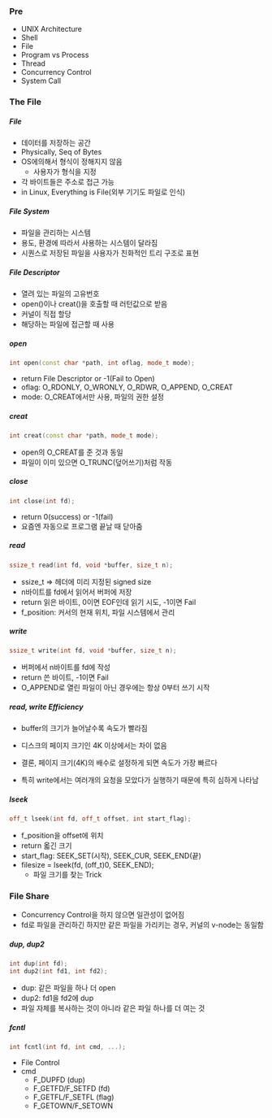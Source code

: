 ### Pre

- UNIX Architecture
- Shell
- File
- Program vs Process
- Thread
- Concurrency Control
- System Call

### The File

##### File

- 데이터를 저장하는 공간
- Physically, Seq of Bytes
- OS에의해서 형식이 정해지지 않음
  - 사용자가 형식을 지정
- 각 바이트들은 주소로 접근 가능
- in Linux, Everything is File(외부 기기도 파일로 인식)

##### File System

- 파일을 관리하는 시스템
- 용도, 환경에 따라서 사용하는 시스템이 달라짐
- 시퀀스로 저장된 파일을 사용자가 친화적인 트리 구조로 표현

##### File Descriptor

- 열려 있는 파일의 고유번호
- open()이나 creat()을 호출할 때 러턴값으로 받음
- 커널이 직접 할당
- 해당하는 파일에 접근할 때 사용

##### open

```c++
int open(const char *path, int oflag, mode_t mode);
```

- return File Descriptor or -1(Fail to Open)
- oflag: O_RDONLY, O_WRONLY, O_RDWR, O_APPEND, O_CREAT
- mode: O_CREAT에서만 사용, 파일의 권한 설정

##### creat

```c++
int creat(const char *path, mode_t mode);
```

- open의 O_CREAT를 준 것과 동일
- 파일이 이미 있으면 O_TRUNC(덮어쓰기)처럼 작동

##### close

```c++
int close(int fd);
```

- return 0(success) or -1(fail)
- 요즘엔 자동으로 프로그램 끝날 때 닫아줌

##### read

```c++
ssize_t read(int fd, void *buffer, size_t n);
```

- ssize_t => 헤더에 미리 지정된 signed size
- n바이트를 fd에서 읽어서 버퍼에 저장
- return 읽은 바이트, 0이면 EOF인데 읽기 시도, -1이면 Fail
- f_position: 커서의 현재 위치, 파일 시스템에서 관리

##### write

```c++
ssize_t write(int fd, void *buffer, size_t n);
```

- 버퍼에서 n바이트를 fd에 작성
- return 쓴 바이트, -1이면 Fail
- O_APPEND로 열린 파일이 아닌 경우에는 항상 0부터 쓰기 시작

##### read, write Efficiency

- buffer의 크기가 늘어날수록 속도가 빨라짐
- 디스크의 페이지 크기인 4K 이상에서는 차이 없음
- 결론, 페이지 크기(4K)의 배수로 설정하게 되면 속도가 가장 빠르다

- 특히 write에서는 여러개의 요청을 모았다가 실행하기 때문에 특히 심하게 나타남

##### lseek

```c++
off_t lseek(int fd, off_t offset, int start_flag);
```

- f_position을 offset에 위치
- return 옯긴 크기
- start_flag: SEEK_SET(시작), SEEK_CUR, SEEK_END(끝)
- filesize = lseek(fd, (off_t)0, SEEK_END);
  - 파일 크기를 찾는 Trick

### File Share

- Concurrency Control을 하지 않으면 일관성이 없어짐
- fd로 파일을 관리하긴 하지만 같은 파일을 가리키는 경우, 커널의 v-node는 동일함

##### dup, dup2

```c++
int dup(int fd);
int dup2(int fd1, int fd2);
```

- dup: 같은 파일을 하나 더 open
- dup2: fd1을 fd2에 dup
- 파일 자체를 복사하는 것이 아니라 같은 파일 하나를 더 여는 것

##### fcntl

```c++
int fcntl(int fd, int cmd, ...);
```

- File Control
- cmd
  - F_DUPFD (dup)
  - F_GETFD/F_SETFD (fd)
  - F_GETFL/F_SETFL (flag)
  - F_GETOWN/F_SETOWN
